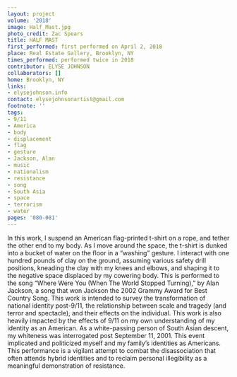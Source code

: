 ```yaml
---
layout: project
volume: '2018'
image: Half_Mast.jpg
photo_credit: Zac Spears
title: HALF MAST
first_performed: first performed on April 2, 2018
place: Real Estate Gallery, Brooklyn, NY
times_performed: performed twice in 2018
contributor: ELYSE JOHNSON
collaborators: []
home: Brooklyn, NY
links:
- elysejohnson.info
contact: elysejohnsonartist@gmail.com
footnote: ''
tags:
- 9/11
- America
- body
- displacement
- flag
- gesture
- Jackson, Alan
- music
- nationalism
- resistance
- song
- South Asia
- space
- terrorism
- water
pages: '080-081'
---
```


In this work, I suspend an American flag-printed t-shirt on a rope, and tether the other end to my body. As I move around the space, the t-shirt is dunked into a bucket of water on the floor in a “washing” gesture. I interact with one hundred pounds of clay on the ground, assuming various safety drill positions, kneading the clay with my knees and elbows, and shaping it to the negative space displaced by my cowering body. This is performed to the song “Where Were You (When The World Stopped Turning),” by Alan Jackson, a song that won Jackson the 2002 Grammy Award for Best Country Song. This work is intended to survey the transformation of national identity post-9/11, the relationship between scale and tragedy (and terror and spectacle), and their effects on the individual. This work is also heavily impacted by the effects of 9/11 on my own understanding of my identity as an American. As a white-passing person of South Asian descent, my whiteness was interrogated post September 11, 2001. This event implicated and politicized myself and my family’s identities as Americans. This performance is a vigilant attempt to combat the disassociation that often attends hybrid identities and to reclaim personal illegibility as a meaningful demonstration of resistance.
